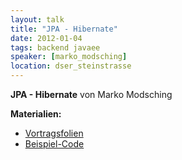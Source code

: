 ```yaml
---
layout: talk
title: "JPA - Hibernate"
date: 2012-01-04
tags: backend javaee
speaker: [marko_modsching]
location: dser_steinstrasse
---
```


**JPA - Hibernate** von Marko Modsching 

**Materialien:**

+ [Vortragsfolien](/downloads/juggr_orm_hibernate.pdf)
+ [Beispiel-Code](/downloads/code_hibernate.zip)